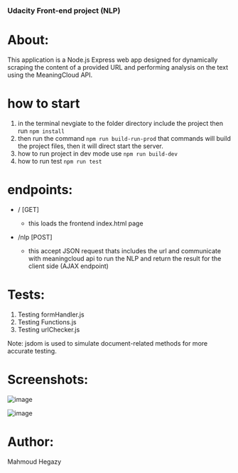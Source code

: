 ### Udacity Front-end project (NLP)

# About:
This application is a Node.js Express web app designed for dynamically scraping the content of a provided URL and performing analysis on the text using the MeaningCloud API.

# how to start
1. in the terminal nevgiate to the folder directory include the project then run ```npm install```
2. then run the command ```npm run build-run-prod``` that commands will build the project files, then it will direct start the server.
3. how to run project in dev mode use ```npm run build-dev```
4. how to run test ```npm run test```

# endpoints:

* / [GET]
    * this loads the frontend index.html page

* /nlp [POST]
    * this accept JSON request thats includes the url and communicate with meaningcloud api to run the NLP and return the result for the client side (AJAX endpoint)

# Tests:
1. Testing formHandler.js
2. Testing Functions.js
3. Testing urlChecker.js

Note: jsdom is used to simulate document-related methods for more accurate testing.


# Screenshots:
![image](https://github.com/user-attachments/assets/20511a6a-d395-473c-b039-c1ff86588b81)

![image](https://github.com/user-attachments/assets/1620638b-7eb6-4c70-abdf-490f6786bbd6)

# Author:
Mahmoud Hegazy
